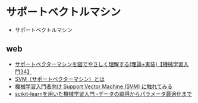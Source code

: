 # サポートベクトルマシン
- サポートベクトルマシン

## web
- [サポートベクターマシンを図でやさしく理解する(理論+実装)【機械学習入門34】](https://datawokagaku.com/svm/)
- [SVM（サポートベクターマシン）とは](https://aiacademy.jp/media/?p=248)
- [機械学習入門者向け Support Vector Machine (SVM) に触れてみる](https://avinton.com/academy/svm/)
- [scikit-learnを用いた機械学習入門 -データの取得からパラメータ最適化まで](https://qiita.com/sunafukin/items/34d0490cf5b5efb0346b)
